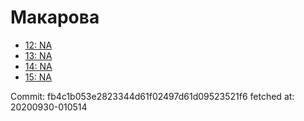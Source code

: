 # Макарова
- [12: NA](12.md)
- [13: NA](13.md)
- [14: NA](14.md)
- [15: NA](15.md)

Commit: fb4c1b053e2823344d61f02497d61d09523521f6
 fetched at: 20200930-010514
